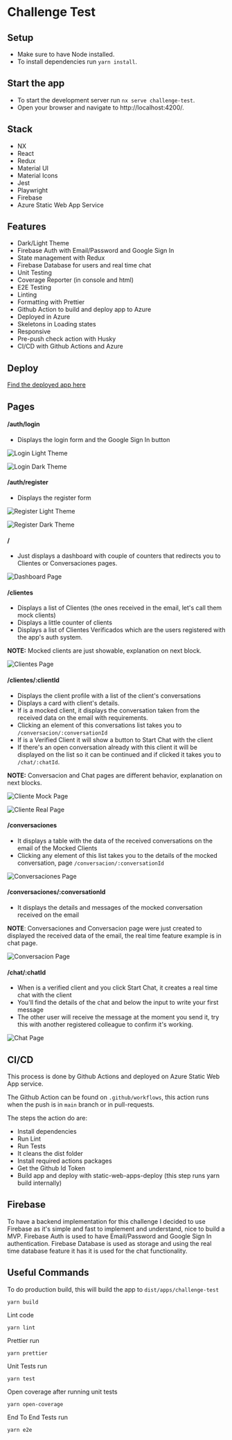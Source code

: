 # Challenge Test

## Setup

- Make sure to have Node installed.
- To install dependencies run `yarn install`.

## Start the app

- To start the development server run `nx serve challenge-test`.
- Open your browser and navigate to http://localhost:4200/.

## Stack

- NX
- React
- Redux
- Material UI
- Material Icons
- Jest
- Playwright
- Firebase
- Azure Static Web App Service

## Features

- Dark/Light Theme
- Firebase Auth with Email/Password and Google Sign In
- State management with Redux
- Firebase Database for users and real time chat
- Unit Testing
- Coverage Reporter (in console and html)
- E2E Testing
- Linting
- Formatting with Prettier
- Github Action to build and deploy app to Azure
- Deployed in Azure
- Skeletons in Loading states
- Responsive
- Pre-push check action with Husky
- CI/CD with Github Actions and Azure

## Deploy

[Find the deployed app here](https://challenge.luispablolopez.com/)

## Pages

#### /auth/login

- Displays the login form and the Google Sign In button

![Login Light Theme](/screenshots/login-light.png?raw=true 'Login Light Theme')

![Login Dark Theme](/screenshots/login-dark.png?raw=true 'Login Dark theme')

#### /auth/register

- Displays the register form

![Register Light Theme](/screenshots/register-light.png?raw=true 'Register Light Theme')

![Register Dark Theme](/screenshots/register-dark.png?raw=true 'Register Dark theme')

#### /

- Just displays a dashboard with couple of counters that redirects you to Clientes or Conversaciones pages.

![Dashboard Page](/screenshots/dashboard.png?raw=true 'Dashboard Page')

#### /clientes

- Displays a list of Clientes (the ones received in the email, let's call them mock clients)
- Displays a little counter of clients
- Displays a list of Clientes Verificados which are the users registered with the app's auth system.

**NOTE:** Mocked clients are just showable, explanation on next block.

![Clientes Page](/screenshots/clientes.png?raw=true 'Clientes Page')

#### /clientes/:clientId

- Displays the client profile with a list of the client's conversations
- Displays a card with client's details.
- If is a mocked client, it displays the conversation taken from the received data on the email with requirements.
- Clicking an element of this conversations list takes you to `/conversacion/:conversationId`
- If is a Verified Client it will show a button to Start Chat with the client
- If there's an open conversation already with this client it will be displayed on the list so it can be continued and if clicked it takes you to `/chat/:chatId`.

**NOTE:** Conversacion and Chat pages are different behavior, explanation on next blocks.

![Cliente Mock Page](/screenshots/cliente-mock.png?raw=true 'Cliente Mock Page')

![Cliente Real Page](/screenshots/cliente-real.png?raw=true 'Cliente Real Page')

#### /conversaciones

- It displays a table with the data of the received conversations on the email of the Mocked Clients
- Clicking any element of this list takes you to the details of the mocked conversation, page `/conversacion/:conversationId`

![Conversaciones Page](/screenshots/conversaciones.png?raw=true 'Conversaciones Page')

#### /conversaciones/:conversationId

- It displays the details and messages of the mocked conversation received on the email

**NOTE**: Conversaciones and Conversacion page were just created to displayed the received data of the email, the real time feature example is in chat page.

![Conversacion Page](/screenshots/conversacion.png?raw=true 'Conversacion Page')

#### /chat/:chatId

- When is a verified client and you click Start Chat, it creates a real time chat with the client
- You'll find the details of the chat and below the input to write your first message
- The other user will receive the message at the moment you send it, try this with another registered colleague to confirm it's working.

![Chat Page](/screenshots/chat.png?raw=true 'Chat Page')

## CI/CD

This process is done by Github Actions and deployed on Azure Static Web App service.

The Github Action can be found on `.github/workflows`, this action runs when the push is in `main` branch or in pull-requests.

The steps the action do are:

- Install dependencies
- Run Lint
- Run Tests
- It cleans the dist folder
- Install required actions packages
- Get the Github Id Token
- Build app and deploy with static-web-apps-deploy (this step runs yarn build internally)

## Firebase

To have a backend implementation for this challenge I decided to use Firebase as it's simple and fast to implement and understand, nice to build a MVP.
Firebase Auth is used to have Email/Password and Google Sign In authentication.
Firebase Database is used as storage and using the real time database feature it has it is used for the chat functionality.

## Useful Commands

To do production build, this will build the app to `dist/apps/challenge-test`

```
yarn build
```

Lint code

```
yarn lint
```

Prettier run

```
yarn prettier
```

Unit Tests run

```
yarn test
```

Open coverage after running unit tests

```
yarn open-coverage
```

End To End Tests run

```
yarn e2e
```
